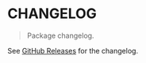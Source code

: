 # CHANGELOG

> Package changelog.

See [GitHub Releases](https://github.com/stdlib-js/math-base-special-gamma/releases) for the changelog.